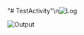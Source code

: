 "# TestActivity"\n![Log](https://user-images.githubusercontent.com/54885057/66453519-d2899b80-ea8e-11e9-9ff9-a93dc0059636.PNG)

![Output](https://user-images.githubusercontent.com/54885057/66453520-d3223200-ea8e-11e9-8e6a-c82dd85d699e.png)
